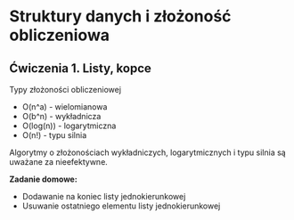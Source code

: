 # Struktury danych i złożoność obliczeniowa

## Ćwiczenia 1. Listy, kopce

Typy złożoności obliczeniowej
* O(n^a) - wielomianowa
* O(b^n) - wykładnicza
* O(log(n)) - logarytmiczna
* O(n!) - typu silnia

Algorytmy o złożonościach wykładniczych, logarytmicznych i typu silnia są uważane za nieefektywne.



**Zadanie domowe:**
* Dodawanie na koniec listy jednokierunkowej
* Usuwanie ostatniego elementu listy jednokierunkowej
